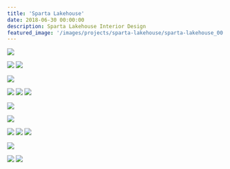 ```yaml
---
title: 'Sparta Lakehouse'
date: 2018-06-30 00:00:00
description: Sparta Lakehouse Interior Design
featured_image: '/images/projects/sparta-lakehouse/sparta-lakehouse_00.jpg'
---
```


![]({{site.baseurl}}/images/projects/sparta-lakehouse/sparta-lakehouse_01.jpg)

<div class="gallery" data-columns="2">
  <img src="{{site.baseurl}}/images/projects/sparta-lakehouse/sparta-lakehouse_02.jpg">
  <img src="{{site.baseurl}}/images/projects/sparta-lakehouse/sparta-lakehouse_05.jpg">
</div>

![]({{site.baseurl}}/images/projects/sparta-lakehouse/sparta-lakehouse_11.jpg)

<div class="gallery" data-columns="3">
  <img src="{{site.baseurl}}/images/projects/sparta-lakehouse/sparta-lakehouse_09.jpg">
  <img src="{{site.baseurl}}/images/projects/sparta-lakehouse/sparta-lakehouse_10.jpg">
  <img src="{{site.baseurl}}/images/projects/sparta-lakehouse/sparta-lakehouse_08.jpg">
</div>

![]({{site.baseurl}}/images/projects/sparta-lakehouse/sparta-lakehouse_41.jpg)

![]({{site.baseurl}}/images/projects/sparta-lakehouse/sparta-lakehouse_35.jpg)

<div class="gallery" data-columns="3">
  <img src="{{site.baseurl}}/images/projects/sparta-lakehouse/sparta-lakehouse_21.jpg">
  <img src="{{site.baseurl}}/images/projects/sparta-lakehouse/sparta-lakehouse_23.jpg">
  <img src="{{site.baseurl}}/images/projects/sparta-lakehouse/sparta-lakehouse_24.jpg">
</div>

![]({{site.baseurl}}/images/projects/sparta-lakehouse/sparta-lakehouse_20.jpg)


<div class="gallery" data-columns="2">
  <img src="{{site.baseurl}}/images/projects/sparta-lakehouse/sparta-lakehouse_19.jpg">
  <img src="{{site.baseurl}}/images/projects/sparta-lakehouse/sparta-lakehouse_30.jpg">
</div>
